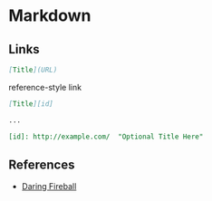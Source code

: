 # Markdown


## Links

```markdown
[Title](URL)
```

reference-style link

```markdown
[Title][id]

...

[id]: http://example.com/  "Optional Title Here"
```

## References

* [Daring Fireball](https://daringfireball.net/projects/markdown/syntax)
